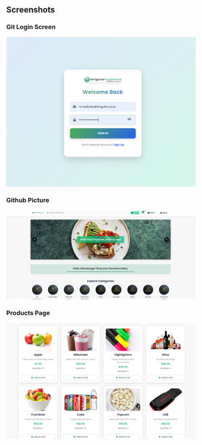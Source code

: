 ## Screenshots

### Git Login Screen  
![Git Login](Frontend/frontend/src/assets/Images/git-login.png)

### Github Picture  
![Github Pic](Frontend/frontend/src/assets/Images/github-pic.png)

### Products Page  
![Products](Frontend/frontend/src/assets/Images/products.png)
